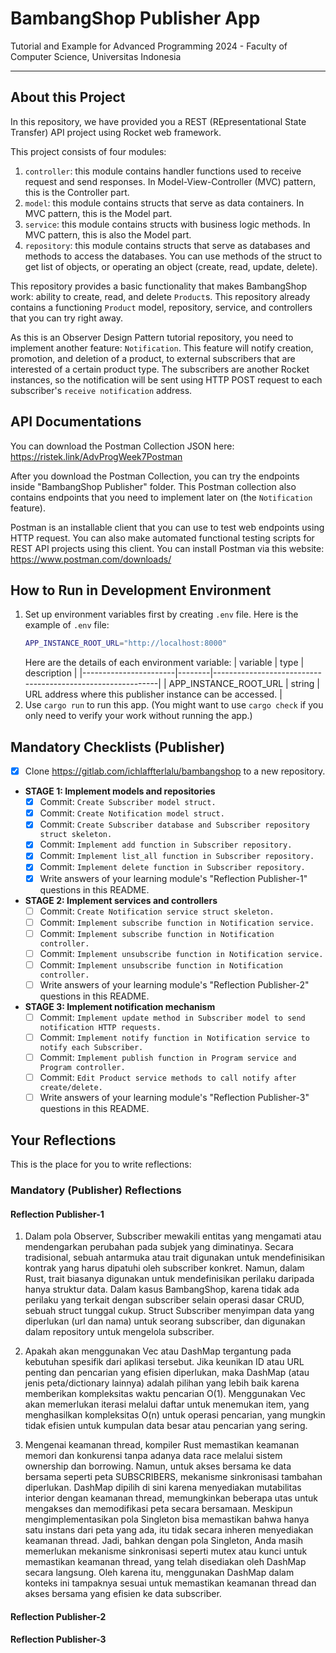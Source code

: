 # BambangShop Publisher App
Tutorial and Example for Advanced Programming 2024 - Faculty of Computer Science, Universitas Indonesia

---

## About this Project
In this repository, we have provided you a REST (REpresentational State Transfer) API project using Rocket web framework.

This project consists of four modules:
1.  `controller`: this module contains handler functions used to receive request and send responses.
    In Model-View-Controller (MVC) pattern, this is the Controller part.
2.  `model`: this module contains structs that serve as data containers.
    In MVC pattern, this is the Model part.
3.  `service`: this module contains structs with business logic methods.
    In MVC pattern, this is also the Model part.
4.  `repository`: this module contains structs that serve as databases and methods to access the databases.
    You can use methods of the struct to get list of objects, or operating an object (create, read, update, delete).

This repository provides a basic functionality that makes BambangShop work: ability to create, read, and delete `Product`s.
This repository already contains a functioning `Product` model, repository, service, and controllers that you can try right away.

As this is an Observer Design Pattern tutorial repository, you need to implement another feature: `Notification`.
This feature will notify creation, promotion, and deletion of a product, to external subscribers that are interested of a certain product type.
The subscribers are another Rocket instances, so the notification will be sent using HTTP POST request to each subscriber's `receive notification` address.

## API Documentations

You can download the Postman Collection JSON here: https://ristek.link/AdvProgWeek7Postman

After you download the Postman Collection, you can try the endpoints inside "BambangShop Publisher" folder.
This Postman collection also contains endpoints that you need to implement later on (the `Notification` feature).

Postman is an installable client that you can use to test web endpoints using HTTP request.
You can also make automated functional testing scripts for REST API projects using this client.
You can install Postman via this website: https://www.postman.com/downloads/

## How to Run in Development Environment
1.  Set up environment variables first by creating `.env` file.
    Here is the example of `.env` file:
    ```bash
    APP_INSTANCE_ROOT_URL="http://localhost:8000"
    ```
    Here are the details of each environment variable:
    | variable              | type   | description                                                |
    |-----------------------|--------|------------------------------------------------------------|
    | APP_INSTANCE_ROOT_URL | string | URL address where this publisher instance can be accessed. |
2.  Use `cargo run` to run this app.
    (You might want to use `cargo check` if you only need to verify your work without running the app.)

## Mandatory Checklists (Publisher)
-   [x] Clone https://gitlab.com/ichlaffterlalu/bambangshop to a new repository.
-   **STAGE 1: Implement models and repositories**
    -   [x] Commit: `Create Subscriber model struct.`
    -   [x] Commit: `Create Notification model struct.`
    -   [x] Commit: `Create Subscriber database and Subscriber repository struct skeleton.`
    -   [x] Commit: `Implement add function in Subscriber repository.`
    -   [x] Commit: `Implement list_all function in Subscriber repository.`
    -   [x] Commit: `Implement delete function in Subscriber repository.`
    -   [x] Write answers of your learning module's "Reflection Publisher-1" questions in this README.
-   **STAGE 2: Implement services and controllers**
    -   [ ] Commit: `Create Notification service struct skeleton.`
    -   [ ] Commit: `Implement subscribe function in Notification service.`
    -   [ ] Commit: `Implement subscribe function in Notification controller.`
    -   [ ] Commit: `Implement unsubscribe function in Notification service.`
    -   [ ] Commit: `Implement unsubscribe function in Notification controller.`
    -   [ ] Write answers of your learning module's "Reflection Publisher-2" questions in this README.
-   **STAGE 3: Implement notification mechanism**
    -   [ ] Commit: `Implement update method in Subscriber model to send notification HTTP requests.`
    -   [ ] Commit: `Implement notify function in Notification service to notify each Subscriber.`
    -   [ ] Commit: `Implement publish function in Program service and Program controller.`
    -   [ ] Commit: `Edit Product service methods to call notify after create/delete.`
    -   [ ] Write answers of your learning module's "Reflection Publisher-3" questions in this README.

## Your Reflections
This is the place for you to write reflections:

### Mandatory (Publisher) Reflections

#### Reflection Publisher-1
1. Dalam pola Observer, Subscriber mewakili entitas yang mengamati atau mendengarkan perubahan pada subjek yang diminatinya. Secara tradisional, sebuah antarmuka atau trait digunakan untuk mendefinisikan kontrak yang harus dipatuhi oleh subscriber konkret. Namun, dalam Rust, trait biasanya digunakan untuk mendefinisikan perilaku daripada hanya struktur data. Dalam kasus BambangShop, karena tidak ada perilaku yang terkait dengan subscriber selain operasi dasar CRUD, sebuah struct tunggal cukup. Struct Subscriber menyimpan data yang diperlukan (url dan nama) untuk seorang subscriber, dan digunakan dalam repository untuk mengelola subscriber.

2. Apakah akan menggunakan Vec atau DashMap tergantung pada kebutuhan spesifik dari aplikasi tersebut. Jika keunikan ID atau URL penting dan pencarian yang efisien diperlukan, maka DashMap (atau jenis peta/dictionary lainnya) adalah pilihan yang lebih baik karena memberikan kompleksitas waktu pencarian O(1). Menggunakan Vec akan memerlukan iterasi melalui daftar untuk menemukan item, yang menghasilkan kompleksitas O(n) untuk operasi pencarian, yang mungkin tidak efisien untuk kumpulan data besar atau pencarian yang sering.

3. Mengenai keamanan thread, kompiler Rust memastikan keamanan memori dan konkurensi tanpa adanya data race melalui sistem ownership dan borrowing. Namun, untuk akses bersama ke data bersama seperti peta SUBSCRIBERS, mekanisme sinkronisasi tambahan diperlukan. DashMap dipilih di sini karena menyediakan mutabilitas interior dengan keamanan thread, memungkinkan beberapa utas untuk mengakses dan memodifikasi peta secara bersamaan. Meskipun mengimplementasikan pola Singleton bisa memastikan bahwa hanya satu instans dari peta yang ada, itu tidak secara inheren menyediakan keamanan thread. Jadi, bahkan dengan pola Singleton, Anda masih memerlukan mekanisme sinkronisasi seperti mutex atau kunci untuk memastikan keamanan thread, yang telah disediakan oleh DashMap secara langsung. Oleh karena itu, menggunakan DashMap dalam konteks ini tampaknya sesuai untuk memastikan keamanan thread dan akses bersama yang efisien ke data subscriber.

#### Reflection Publisher-2

#### Reflection Publisher-3
